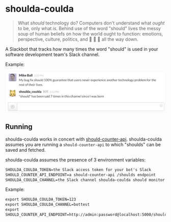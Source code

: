 # shoulda-coulda

> What _should_ technology do? Computers don't understand what _ought_ to be,
> only what _is_. Behind use of the word "should" lives the messy soup of human
> beliefs on how the world ought to function: emotions, perspective, culture,
> politics, and :turtle: :turtle: :turtle: all the way down.

A Slackbot that tracks how many times the word "should" is used in your software development
team's Slack channel.

Example:

![Example usage](example_usage.png)

## Running

shoulda-coulda works in concert with [should-counter-api](https://github.com/mdb/should-counter-api).
shoulda-coulda assumes you are running a `should-counter-api` to which "shoulds" can be saved and fetched.

shoulda-coulda assumes the presence of 3 environment variables:

```
SHOULDA_COULDA_TOKEN=the Slack access token for your bot's Slack
SHOULD_COUNTER_API_ENDPOINT=a should-counter-api /shoulds endpoint
SHOULDA_COULDA_CHANNEL=the Slack channel shoulda-coulda should monitor
```

Example:

```
export SHOULDA_COULDA_TOKEN=123
export SHOULDA_COULDA_CHANNEL=bottest
export SHOULD_COUNTER_API_ENDPOINT=http://admin:password@localhost:5000/shoulds
```
